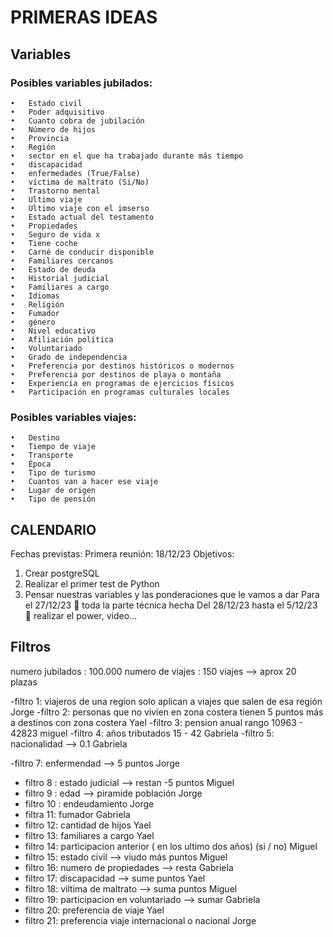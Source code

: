 # PRIMERAS IDEAS

## Variables

### Posibles variables jubilados:


    •	Estado civil
    •	Poder adquisitivo
    •	Cuanto cobra de jubilación
    •	Número de hijos
    •	Provincia
    •	Región 
    •	sector en el que ha trabajado durante más tiempo
    •	discapacidad
    •	enfermedades (True/False)
    •	víctima de maltrato (Si/No)
    •	Trastorno mental
    •	Ultimo viaje 
    •	Ultimo viaje con el imserso
    •	Estado actual del testamento
    •	Propiedades
    •	Seguro de vida x
    •	Tiene coche
    •	Carné de conducir disponible
    •	Familiares cercanos
    •	Estado de deuda
    •	Historial judicial
    •	Familiares a cargo
    •	Idiomas
    •	Religión
    •	Fumador
    •	género
    •   Nivel educativo
    •   Afiliación política
    •   Voluntariado
    •   Grado de independencia
    •   Preferencia por destinos históricos o modernos
    •   Preferencia por destinos de playa o montaña
    •   Experiencia en programas de ejercicios físicos
    •   Participación en programas culturales locales

### Posibles variables viajes:
    •	Destino 
    •	Tiempo de viaje
    •	Transporte
    •	Época
    •	Tipo de turismo
    •	Cuantos van a hacer ese viaje
    •	Lugar de origen
    •	Tipo de pensión


## CALENDARIO

Fechas previstas: 
Primera reunión:  18/12/23
Objetivos:
1.	Crear postgreSQL
2.	Realizar el primer test de Python
3.	Pensar nuestras variables y las ponderaciones que le vamos a dar
Para el 27/12/23  toda la parte técnica hecha 
Del 28/12/23 hasta el 5/12/23  realizar el power, video…


## Filtros
numero jubilados : 100.000
numero de viajes : 150 viajes --> aprox 20 plazas

-filtro 1: viajeros de una region solo aplican a viajes que salen de esa región Jorge
-filtro 2: personas que no vivien en zona costera tienen 5 puntos más a destinos con zona costera  Yael
-filtro 3: pension anual rango 10963 - 42823 miguel
-filtro 4: años tributados 15 - 42 Gabriela
-filtro 5: nacionalidad --> 0.1 Gabriela

-filtro 7: enfermendad --> 5 puntos Jorge
- filtro 8 : estado judicial --> restan -5 puntos Miguel
- filtro 9 : edad --> piramide población Jorge
- filtro 10 : endeudamiento Jorge
- filtra 11: fumador Gabriela
- filtro 12: cantidad de hijos Yael
- filtro 13: familiares a cargo Yael
- filtro 14: participacion anterior ( en los ultimo dos años) (si / no) Miguel
- filtro 15: estado civil --> viudo más puntos Miguel
- filtro 16: numero de propiedades --> resta Gabriela
- filtro 17: discapacidad --> sume puntos Yael
- filtro 18: viltima de maltrato --> suma puntos Miguel
- filtro 19: participacion en voluntariado --> sumar Gabriela
- filtro 20: preferencia de viaje Yael
- filtro 21: preferencia viaje internacional o nacional Jorge

                            




